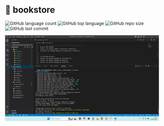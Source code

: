 # :snake: bookstore

![GitHub language count](https://img.shields.io/github/languages/count/adilsonmicuim/bookstore)
![GitHub top language](https://img.shields.io/github/languages/top/adilsonmicuim/bookstore)
![GitHub repo size](https://img.shields.io/github/repo-size/adilsonmicuim/bookstore)
![GitHub last commit](https://img.shields.io/github/last-commit/adilsonmicuim/bookstore)

<img src=".github/startapp.jpg">
